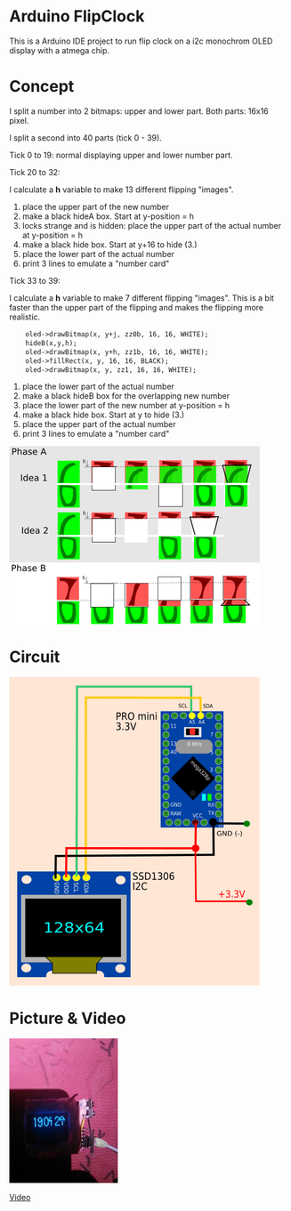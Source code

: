 # Arduino FlipClock

This is a Arduino IDE project to run flip clock on a i2c monochrom OLED display with a atmega chip.

# Concept

I split a number into 2 bitmaps: upper and lower part. Both parts: 16x16 pixel.

I split a second into 40 parts (tick 0 - 39).

Tick 0 to 19: normal displaying upper and lower number part.

Tick 20 to 32:

I calculate a **h** variable to make 13 different flipping "images".

1.  place the upper part of the new number
2.  make a black hideA box. Start at y-position = h
3.  locks strange and is hidden: place the upper part of the actual number at y-position = h
4.  make a black hide box. Start at y+16 to hide (3.)
5.  place the lower part of the actual number
6.  print 3 lines to emulate a "number card"

Tick 33 to 39:

I calculate a **h** variable to make 7 different flipping "images". This is a bit faster
than the upper part of the flipping and makes the flipping more realistic.

        oled->drawBitmap(x, y+j, zz0b, 16, 16, WHITE);
        hideB(x,y,h);
        oled->drawBitmap(x, y+h, zz1b, 16, 16, WHITE);
        oled->fillRect(x, y, 16, 16, BLACK);
        oled->drawBitmap(x, y, zz1, 16, 16, WHITE);

1.  place the lower part of the actual number
2.  make a black hideB box for the overlapping new number
3.  place the lower part of the new number at y-position = h
4.  make a black hide box. Start at y to hide (3.)
5.  place the upper part of the actual number
6.  print 3 lines to emulate a "number card"

![concept Flip Clock](concept.png)

# Circuit

![circuit i2c OLED Arduino Pro Mini](circuit.png)

# Picture & Video

![Arduino Flip Clock](picture.jpg)

[Video](https://youtu.be/-g_iMmHoepM)
